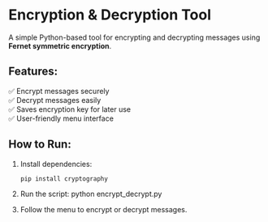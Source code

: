 # Encryption & Decryption Tool

A simple Python-based tool for encrypting and decrypting messages using **Fernet symmetric encryption**.

## Features:
✅ Encrypt messages securely  
✅ Decrypt messages easily  
✅ Saves encryption key for later use  
✅ User-friendly menu interface  

## How to Run:
1. Install dependencies:
   ```bash
   pip install cryptography

2. Run the script:
   python encrypt_decrypt.py

3. Follow the menu to encrypt or decrypt messages.

